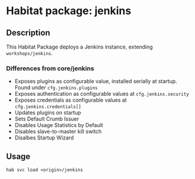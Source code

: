 # Habitat package: jenkins

## Description

This Habitat Package deploys a Jenkins instance, extending `workshops/jenkins`.

### Differences from core/jenkins

- Exposes plugins as configurable value, installed serially at startup. Found under `cfg.jenkins.plugins`
- Exposes authentication as configurable values at `cfg.jenkins.security`
- Exposes credentials as configurable values at `cfg.jenkins.credentials[]`
- Updates plugins on startup
- Sets Default Crumb Issuer
- Disables Usage Statistics by Default
- Disables slave-to-master kill switch
- Disalbes Startup Wizard

## Usage

```
hab svc load <origin>/jenkins
```